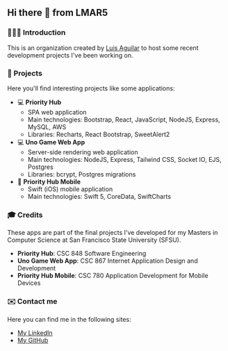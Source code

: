 ## Hi there 👋 from LMAR5

### 👨🏽‍💻 Introduction
This is an organization created by [Luis Aguilar](https://github.com/luisaguilar159) to host some recent development projects I've been working on.

### :file_folder: Projects
Here you'll find interesting projects like some applications:
- :computer: **Priority Hub**
  - SPA web application
  - Main technologies: Bootstrap, React, JavaScript, NodeJS, Express, MySQL, AWS
  - Libraries: Recharts, React Bootstrap, SweetAlert2
- :computer: **Uno Game Web App**
  - Server-side rendering web application
  - Main technologies: NodeJS, Express, Tailwind CSS, Socket IO, EJS, Postgres
  - Libraries: bcrypt, Postgres migrations
- :iphone: **Priority Hub Mobile**
  - Swift (iOS) mobile application
  - Main technologies: Swift 5, CoreData, SwiftCharts

### :mortar_board: Credits
These apps are part of the final projects I've developed for my Masters in Computer Science at San Francisco State University (SFSU).

- **Priority Hub**: CSC 848 Software Engineering
- **Uno Game Web App**: CSC 867 Internet Application Design and Development
- **Priority Hub Mobile**: CSC 780 Application Development for Mobile Devices

### :envelope: Contact me
Here you can find me in the following sites:
- [My LinkedIn](https://www.linkedin.com/in/luismiguelaguilar)
- [My GitHub](https://github.com/luisaguilar159)


<!--

**Here are some ideas to get you started:**

🙋‍♀️ A short introduction - what is your organization all about?
🌈 Contribution guidelines - how can the community get involved?
👩‍💻 Useful resources - where can the community find your docs? Is there anything else the community should know?
🍿 Fun facts - what does your team eat for breakfast?
🧙 Remember, you can do mighty things with the power of [Markdown](https://docs.github.com/github/writing-on-github/getting-started-with-writing-and-formatting-on-github/basic-writing-and-formatting-syntax)
-->
